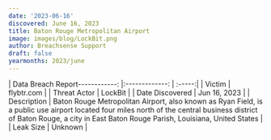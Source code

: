 ```yaml
---
date: '2023-06-16'
discovered: June 16, 2023
title: Baton Rouge Metropolitan Airport
image: images/blog/LockBit.png
author: Breachsense Support
draft: false
yearmonths: 2023/june
---
```


| Data Breach Report------------:     |:-------------:    | :-----:|
| Victim      | flybtr.com      | 
| Threat Actor      | LockBit      | 
| Date Discovered      | Jun 16, 2023      | 
| Description      | Baton Rouge Metropolitan Airport, also known as Ryan Field, is a public use airport located four miles north of the central business district of Baton Rouge, a city in East Baton Rouge Parish, Louisiana, United States      | 
| Leak Size      | Unknown      | 

